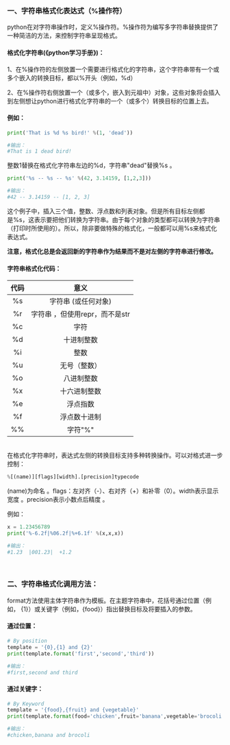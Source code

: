 ### 一、字符串格式化表达式（%操作符）

python在对字符串操作时，定义%操作符。%操作符为编写多字符串替换提供了一种简洁的方法，来控制字符串呈现格式。

#### 格式化字符串(《python学习手册》)：

1、在%操作符的左侧放置一个需要进行格式化的字符串，这个字符串带有一个或多个嵌入的转换目标，都以%开头（例如，%d）

2、在%操作符右侧放置一个（或多个，嵌入到元祖中）对象，这些对象将会插入到左侧想让python进行格式化字符串的一个（或多个）转换目标的位置上去。

#### 例如：
```python 
print('That is %d %s bird!' %(1, 'dead'))  

#输出：
#That is 1 dead bird! 
```
整数1替换在格式化字符串左边的%d，字符串"dead"替换%s 。
```python
print('%s -- %s -- %s' %(42, 3.14159, [1,2,3]))  

#输出：
#42 -- 3.14159 -- [1, 2, 3]
```
这个例子中，插入三个值，整数、浮点数和列表对象。但是所有目标左侧都是%s，这表示要把他们转换为字符串。由于每个对象的类型都可以转换为字符串（打印时所使用的）。所以，除非要做特殊的格式化，一般都可以用%s来格式化表达式。

**注意，格式化总是会返回新的字符串作为结果而不是对左侧的字符串进行修改。**

#### 字符串格式化代码：
|代码|意义|
|:--: | :--: |
|%s|字符串 (或任何对象)|
|%r|字符串 ，但使用repr，而不是str|
|%c|字符|
|%d|十进制整数|
|%i|整数|
|%u|无号（整数）|
|%o|八进制整数|
|%x|十六进制整数|
|%e|浮点指数|
|%f| 浮点数十进制|
|%%|字符"%"|
<br>
在格式化字符串时，表达式左侧的转换目标支持多种转换操作。可以对格式进一步控制：

```python
%[(name)][flags][width].[precision]typecode
```

(name)为命名 。flags：左对齐（-）、右对齐（+）和补零（0）。width表示显示宽度 。precision表示小数点后精度 。

例如：
```python
x = 1.23456789
print('%-6.2f|%06.2f|%+6.1f' %(x,x,x))  

#输出：
#1.23  |001.23|  +1.2
```
<br>

### 二、字符串格式化调用方法：

format方法使用主体字符串作为模板。在主题字符串中，花括号通过位置（例如， {1}）或关键字（例如，{food}）指出替换目标及将要插入的参数。

#### 通过位置：

```python
# By position
template = '{0},{1} and {2}'
print(template.format('first','second','third'))  

#输出：
#first,second and third

```

#### 通过关键字：

```python
# By Keyword
template = '{food},{fruit} and {vegetable}'
print(template.format(food='chicken',fruit='banana',vegetable='brocoli'))  

#输出：
#chicken,banana and brocoli

```